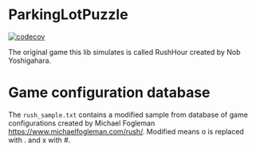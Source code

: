 # ParkingLotPuzzle

[![codecov](https://codecov.io/gh/EvalVis/ParkingLot/branch/main/graph/badge.svg)](https://codecov.io/gh/EvalVis/ParkingLot)

The original game this lib simulates is called RushHour created by Nob Yoshigahara.

# Game configuration database

The `rush_sample.txt` contains a modified sample from database of game configurations created by Michael Fogleman https://www.michaelfogleman.com/rush/.
Modified means o is replaced with . and x with #.